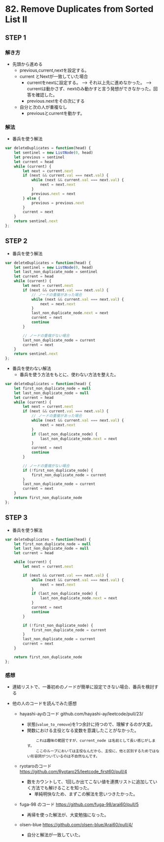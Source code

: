 # 82. Remove Duplicates from Sorted List II

## STEP 1

### 解き方
* 先頭から進める
  * previous,current,nextを設定する。
  * current とNextが一致していた場合
    * currentをnextに設定する。
      --> それ以上先に進めなかった。
      --> currentは動かさず、nextのみ動かすと言う発想ができなかった。回答を確認した。
    * previous.nextをその次にする
  * 自分と次の人が重複なし
    * previousとcurrentを動かす。
  

### 解法

* 番兵を使う解法

```javascript
var deleteDuplicates = function(head) {
    let sentinel = new ListNode(0, head)
    let previous = sentinel
    let current = head
    while (current) {
        let next = current.next
        if (next && current.val === next.val) {
            while (next && current.val === next.val) {
                next = next.next
            }
            previous.next = next
        } else {
            previous = previous.next
        }
        current = next
    }
    return sentinel.next
};
```

## STEP 2

* 番兵を使う解法

```javascript
var deleteDuplicates = function(head) {
    let sentinel = new ListNode(0, head)
    let last_non_duplicate_node = sentinel
    let current = head
    while (current) {
        let next = current.next
        if (next && current.val === next.val) {
            // ノードの重複があった場合
            while (next && current.val === next.val) {
                next = next.next
            }
            last_non_duplicate_node.next = next
            current = next
            continue
        }

        // ノードの重複がない場合
        last_non_duplicate_node = current
        current = next
    }
    return sentinel.next
};
```

* 番兵を使わない解法
  * 番兵を使う方法をもとに、使わない方法を整えた。

```javascript
var deleteDuplicates = function(head) {
    let first_non_duplicate_node = null
    let last_non_duplicate_node = null
    let current = head
    while (current) {
        let next = current.next
        if (next && current.val === next.val) {
            // ノードの重複があった場合
            while (next && current.val === next.val) {
                next = next.next
            }
            if (last_non_duplicate_node) {
                last_non_duplicate_node.next = next
            }
            current = next 
            continue
        }

        // ノードの重複がない場合
        if (!first_non_duplicate_node) {
            first_non_duplicate_node = current
        }
        last_non_duplicate_node = current
        current = next
    }
    return first_non_duplicate_node
};
```

## STEP 3

* 番兵を使う解法

```javascript
var deleteDuplicates = function(head) {
    let first_non_duplicate_node = null
    let last_non_duplicate_node = null
    let current = head

    while (current) {
        let next = current.next

        if (next && current.val === next.val) {
            while (next && current.val === next.val) {
                next = next.next
            }
            if (last_non_duplicate_node) {
                last_non_duplicate_node.next = next
            }
            current = next 
            continue
        }

        if (!first_non_duplicate_node) {
            first_non_duplicate_node = current
        }
        last_non_duplicate_node = current
        current = next
    }

    return first_non_duplicate_node
};
```

### 感想

* 連結リストで、一番初めのノードが簡単に設定できない場合、番兵を検討する

* 他の人のコードを読んでみた感想

  * hayashi-ayのコード github.com/hayashi-ay/leetcode/pull/23/
    * 状態(`value_to_remove`)を1つ余計に持つので、理解するのが大変。
    * 関数における主役となる変数を意識したことがなかった。
        ```
            これは趣味の範囲ですが、current_node は名前として長い感じがします。
            ここのループにおいては主役なんだから、主役に、他と区別するためではない形容詞がついているのは不自然なんです。
        ```
  * ryotaroのコード https://github.com/Ryotaro25/leetcode_first60/pull/4
    * 数をカウントして、1回しか出てこない値を連携リストに追加していく方法でも解けることを知った。
      * 単純明快なため、まずこの解法を思いつきたかった。

  * fuga-98 のコード https://github.com/fuga-98/arai60/pull/5
    * 再帰を使った解法が、大変勉強になった。

  * olsen-blue https://github.com/olsen-blue/Arai60/pull/4/
    * 自分と解法が一致していた。
